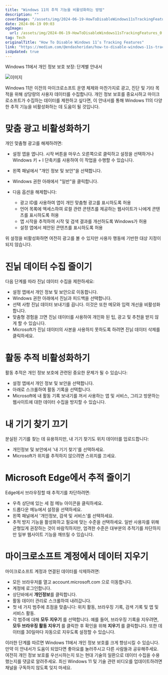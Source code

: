 ```yaml
---
title: "Windows 11의 추적 기능을 비활성화하는 방법"
description: ""
coverImage: "/assets/img/2024-06-19-HowToDisableWindows11sTrackingFeatures_0.png"
date: 2024-06-19 09:03
ogImage:
  url: /assets/img/2024-06-19-HowToDisableWindows11sTrackingFeatures_0.png
tag: Tech
originalTitle: "How To Disable Windows 11’s Tracking Features"
link: "https://medium.com/@endasheridan/how-to-disable-windows-11s-tracking-features-7ffa7de82aa1"
isUpdated: true
---
```


Windows 11에서 개인 정보 보호 보장: 단계별 안내서

![이미지](/assets/img/2024-06-19-HowToDisableWindows11sTrackingFeatures_0.png)

Windows 11은 이전의 마이크로소프트 운영 체제와 마찬가지로 광고, 진단 및 기타 목적을 위해 상당량의 사용자 데이터를 수집합니다. 개인 정보 보호를 중요시하고 마이크로소프트가 수집하는 데이터를 제한하고 싶다면, 이 안내서를 통해 Windows 11의 다양한 추적 기능을 비활성화하는 데 도움이 될 것입니다.

# 맞춤 광고 비활성화하기

<div class="content-ad"></div>

개인 맞춤형 광고를 해제하려면:

- 설정 앱을 엽니다. 시작 버튼을 마우스 오른쪽으로 클릭하고 설정을 선택하거나 Windows 키 + I 단축키를 사용하여 이 작업을 수행할 수 있습니다.
- 왼쪽 패널에서 "개인 정보 및 보안"을 선택합니다.
- Windows 권한 아래에서 "일반"을 클릭합니다.
- 다음 옵션을 해제합니다:

  - 광고 ID를 사용하여 앱이 개인 맞춤형 광고를 표시하도록 허용
  - 언어 목록에 액세스하여 로컬 관련 콘텐츠를 제공하는 웹사이트가 나에게 콘텐츠를 표시하도록 허용
  - 앱 시작을 추적하여 시작 및 검색 결과를 개선하도록 Windows가 허용
  - 설정 앱에서 제안된 콘텐츠를 표시하도록 허용

위 설정을 비활성화하면 여전히 광고를 볼 수 있지만 사용자 행동에 기반한 대상 지정이 되지 않습니다.

<div class="content-ad"></div>

# 진닑 데이터 수집 줄이기

다음 단계를 따라 진닑 데이터 수집을 제한하세요:

- 설정 앱에서 개인 정보 및 보안으로 이동합니다.
- Windows 권한 아래에서 진닑과 피드백을 선택합니다.
- 선택 사항 진닑 데이터 보내기를 끕니다. 이것은 또한 메모와 입력 개선을 비활성화합니다.
- 맞춤형 경험을 끄면 진닑 데이터를 사용하여 개인화 된 팁, 광고 및 추천을 받지 않게 할 수 있습니다.
- Microsoft가 진닑 데이터의 사본을 사용하지 못하도록 하려면 진닑 데이터 삭제를 클릭하세요.

# 활동 추적 비활성화하기

<div class="content-ad"></div>

활동 추적은 개인 정보 보호에 관련된 중요한 문제가 될 수 있습니다:

- 설정 앱에서 개인 정보 및 보안을 선택합니다.
- 아래로 스크롤하여 활동 기록을 선택합니다.
- Microsoft에 내 활동 기록 보내기를 꺼서 사용하는 앱 및 서비스, 그리고 방문하는 웹사이트에 대한 데이터 수집을 방지할 수 있습니다.

# 내 기기 찾기 끄기

분실된 기기를 찾는 데 유용하지만, 내 기기 찾기도 위치 데이터를 업로드합니다:

<div class="content-ad"></div>

- 개인정보 및 보안에서 '내 기기 찾기'를 선택하세요.
- Microsoft가 위치를 추적하지 않으려면 스위치를 끄세요.

# Microsoft Edge에서 추적 줄이기

Edge에서 브라우징할 때 추적기를 차단하려면:

- 우측 상단에 있는 세 점 메뉴 아이콘을 클릭하세요.
- 드롭다운 메뉴에서 설정을 선택하세요.
- 왼쪽 패널에서 '개인정보, 검색 및 서비스'를 선택하세요.
- 추적 방지 기능을 활성화하고 필요에 맞는 수준을 선택하세요. 일반 사용자를 위해 균형있게 권장하는 것이 바람직하지만, 엄격한 수준은 대부분의 추적기를 차단하지만 일부 웹사이트 기능을 깨뜨릴 수 있습니다.

<div class="content-ad"></div>

# 마이크로소프트 계정에서 데이터 지우기

마이크로소프트 계정과 연결된 데이터를 삭제하려면:

- 모든 브라우저를 열고 account.microsoft.com 으로 이동합니다.
- 계정에 로그인합니다.
- 상단바에서 **개인정보**를 클릭합니다.
- 활동 데이터 관리로 스크롤하여 내려갑니다.
- 첫 네 가지 범주에 초점을 맞춥니다: 위치 활동, 브라우징 기록, 검색 기록 및 앱 및 서비스 활동.
- 각 범주에 대해 **모두 지우기** 를 선택합니다. 예를 들어, 브라우징 기록을 지우려면, **모두 브라우징 활동 지우기** 를 클릭한 후 확인을 위해 **지우기** 를 클릭합니다. 또한 데이터를 30일마다 자동으로 지우도록 설정할 수 있습니다.

이러한 단계를 따르면 Windows 11에서 개인 정보 보호를 크게 향상시킬 수 있습니다. 만약 이 안내서가 도움이 되었다면 좋아요를 눌러주시고 다른 사람들과 공유해주세요. 여전히 개인 정보 보호를 우선시하는지 또는 현대 기술의 일환으로 데이터 수집을 수용했는지를 댓글로 알려주세요. 최신 Windows 11 및 기술 관련 비디오를 업데이트하려면 채널을 구독하지 않도록 잊지 마세요.
